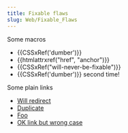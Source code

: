 ```yaml
---
title: Fixable flaws
slug: Web/Fixable_Flaws
---
```

Some macros

- {{CSSxRef('dumber')}}
- {{htmlattrxref("href", "anchor")}}
- {{CSSxRef("will-never-be-fixable")}}
- {{CSSxRef('dumber')}} second time!

Some plain links

- [Will redirect](/en-US/docs/Web/CSS/dumber)
- [Duplicate](/en-US/docs/Web/CSS/dumber)
- [Foo](/en-US/docs/Web/Foo)
- [OK link but wrong case](/en-us/DOCS/glossary/Bézier_CURVE)

